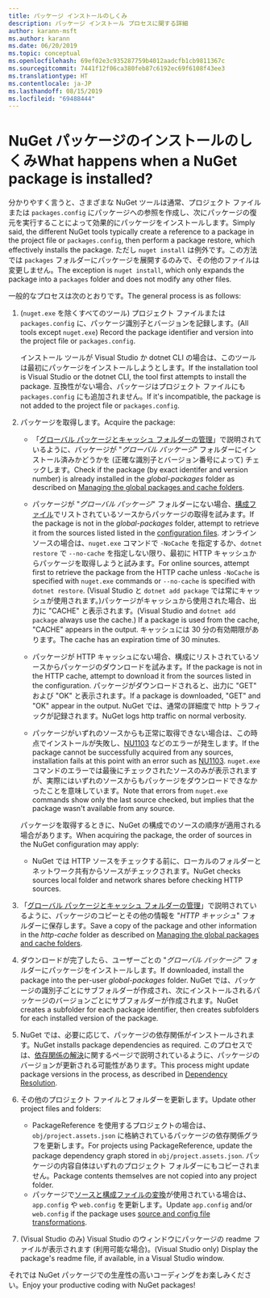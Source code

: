 ```yaml
---
title: パッケージ インストールのしくみ
description: パッケージ インストール プロセスに関する詳細
author: karann-msft
ms.author: karann
ms.date: 06/20/2019
ms.topic: conceptual
ms.openlocfilehash: 69ef02e3c935287759b4012aadcfb1cb9811367c
ms.sourcegitcommit: 7441f12f06ca380feb87c6192ec69f6108f43ee3
ms.translationtype: HT
ms.contentlocale: ja-JP
ms.lasthandoff: 08/15/2019
ms.locfileid: "69488444"
---
```

# <a name="what-happens-when-a-nuget-package-is-installed"></a><span data-ttu-id="4ba5f-103">NuGet パッケージのインストールのしくみ</span><span class="sxs-lookup"><span data-stu-id="4ba5f-103">What happens when a NuGet package is installed?</span></span>

<span data-ttu-id="4ba5f-104">分かりやすく言うと、さまざまな NuGet ツールは通常、プロジェクト ファイルまたは `packages.config` にパッケージへの参照を作成し、次にパッケージの復元を実行することによって効果的にパッケージをインストールします。</span><span class="sxs-lookup"><span data-stu-id="4ba5f-104">Simply said, the different NuGet tools typically create a reference to a package in the project file or `packages.config`, then perform a package restore, which effectively installs the package.</span></span> <span data-ttu-id="4ba5f-105">ただし `nuget install` は例外です。この方法では `packages` フォルダーにパッケージを展開するのみで、その他のファイルは変更しません。</span><span class="sxs-lookup"><span data-stu-id="4ba5f-105">The exception is `nuget install`, which only expands the package into a `packages` folder and does not modify any other files.</span></span>

<span data-ttu-id="4ba5f-106">一般的なプロセスは次のとおりです。</span><span class="sxs-lookup"><span data-stu-id="4ba5f-106">The general process is as follows:</span></span>

1. <span data-ttu-id="4ba5f-107">(`nuget.exe` を除くすべてのツール) プロジェクト ファイルまたは `packages.config` に、パッケージ識別子とバージョンを記録します。</span><span class="sxs-lookup"><span data-stu-id="4ba5f-107">(All tools except `nuget.exe`) Record the package identifier and version into the project file or `packages.config`.</span></span>

   <span data-ttu-id="4ba5f-108">インストール ツールが Visual Studio か dotnet CLI の場合は、このツールは最初にパッケージをインストールしようとします。</span><span class="sxs-lookup"><span data-stu-id="4ba5f-108">If the installation tool is Visual Studio or the dotnet CLI, the tool first attempts to install the package.</span></span> <span data-ttu-id="4ba5f-109">互換性がない場合、パッケージはプロジェクト ファイルにも `packages.config` にも追加されません。</span><span class="sxs-lookup"><span data-stu-id="4ba5f-109">If it's incompatible, the package is not added to the project file or `packages.config`.</span></span>

2. <span data-ttu-id="4ba5f-110">パッケージを取得します。</span><span class="sxs-lookup"><span data-stu-id="4ba5f-110">Acquire the package:</span></span>
   - <span data-ttu-id="4ba5f-111">「[グローバル パッケージとキャッシュ フォルダーの管理](../consume-packages/managing-the-global-packages-and-cache-folders.md)」で説明されているように、パッケージが "*グローバル パッケージ*" フォルダーにインストール済みかどうかを (正確な識別子とバージョン番号によって) チェックします。</span><span class="sxs-lookup"><span data-stu-id="4ba5f-111">Check if the package (by exact identifer and version number) is already installed in the *global-packages* folder as described on [Managing the global packages and cache folders](../consume-packages/managing-the-global-packages-and-cache-folders.md).</span></span>

   - <span data-ttu-id="4ba5f-112">パッケージが "*グローバル パッケージ*" フォルダーにない場合、[構成ファイル](../consume-packages/Configuring-NuGet-Behavior.md)でリストされているソースからパッケージの取得を試みます。</span><span class="sxs-lookup"><span data-stu-id="4ba5f-112">If the package is not in the *global-packages* folder, attempt to retrieve it from the sources listed listed in the [configuration files](../consume-packages/Configuring-NuGet-Behavior.md).</span></span> <span data-ttu-id="4ba5f-113">オンライン ソースの場合は、`nuget.exe` コマンドで `-NoCache` を指定するか、`dotnet restore` で `--no-cache` を指定しない限り、最初に HTTP キャッシュからパッケージを取得しようと試みます。</span><span class="sxs-lookup"><span data-stu-id="4ba5f-113">For online sources, attempt first to retrieve the package from the HTTP cache unless `-NoCache` is specified with `nuget.exe` commands or `--no-cache` is specified with `dotnet restore`.</span></span> <span data-ttu-id="4ba5f-114">(Visual Studio と `dotnet add package` では常にキャッシュが使用されます。)パッケージがキャッシュから使用された場合、出力に "CACHE" と表示されます。</span><span class="sxs-lookup"><span data-stu-id="4ba5f-114">(Visual Studio and `dotnet add package` always use the cache.) If a package is used from the cache, "CACHE" appears in the output.</span></span> <span data-ttu-id="4ba5f-115">キャッシュには 30 分の有効期限があります。</span><span class="sxs-lookup"><span data-stu-id="4ba5f-115">The cache has an expiration time of 30 minutes.</span></span>

   - <span data-ttu-id="4ba5f-116">パッケージが HTTP キャッシュにない場合、構成にリストされているソースからパッケージのダウンロードを試みます。</span><span class="sxs-lookup"><span data-stu-id="4ba5f-116">If the package is not in the HTTP cache, attempt to download it from the sources listed in the configuration.</span></span> <span data-ttu-id="4ba5f-117">パッケージがダウンロードされると、出力に "GET" および "OK" と表示されます。</span><span class="sxs-lookup"><span data-stu-id="4ba5f-117">If a package is downloaded, "GET" and "OK" appear in the output.</span></span> <span data-ttu-id="4ba5f-118">NuGet では、通常の詳細度で http トラフィックが記録されます。</span><span class="sxs-lookup"><span data-stu-id="4ba5f-118">NuGet logs http traffic on normal verbosity.</span></span>

   - <span data-ttu-id="4ba5f-119">パッケージがいずれのソースからも正常に取得できない場合は、この時点でインストールが失敗し、[NU1103](../reference/errors-and-warnings/NU1103.md) などのエラーが発生します。</span><span class="sxs-lookup"><span data-stu-id="4ba5f-119">If the package cannot be successfully acquired from any sources, installation fails at this point with an error such as [NU1103](../reference/errors-and-warnings/NU1103.md).</span></span> <span data-ttu-id="4ba5f-120">`nuget.exe` コマンドのエラーでは最後にチェックされたソースのみが表示されますが、実際にはいずれのソースからもパッケージをダウンロードできなかったことを意味しています。</span><span class="sxs-lookup"><span data-stu-id="4ba5f-120">Note that errors from `nuget.exe` commands show only the last source checked, but implies that the package wasn't available from any source.</span></span>

   <span data-ttu-id="4ba5f-121">パッケージを取得するときに、NuGet の構成でのソースの順序が適用される場合があります。</span><span class="sxs-lookup"><span data-stu-id="4ba5f-121">When acquiring the package, the order of sources in the NuGet configuration may apply:</span></span>

   - <span data-ttu-id="4ba5f-122">NuGet では HTTP ソースをチェックする前に、ローカルのフォルダーとネットワーク共有からソースがチェックされます。</span><span class="sxs-lookup"><span data-stu-id="4ba5f-122">NuGet checks sources local folder and network shares before checking HTTP sources.</span></span>

3. <span data-ttu-id="4ba5f-123">「[グローバル パッケージとキャッシュ フォルダーの管理](../consume-packages/managing-the-global-packages-and-cache-folders.md)」で説明されているように、パッケージのコピーとその他の情報を "*HTTP キャッシュ*" フォルダーに保存します。</span><span class="sxs-lookup"><span data-stu-id="4ba5f-123">Save a copy of the package and other information in the *http-cache* folder as described on [Managing the global packages and cache folders](../consume-packages/managing-the-global-packages-and-cache-folders.md).</span></span>

4. <span data-ttu-id="4ba5f-124">ダウンロードが完了したら、ユーザーごとの "*グローバル パッケージ*" フォルダーにパッケージをインストールします。</span><span class="sxs-lookup"><span data-stu-id="4ba5f-124">If downloaded, install the package into the per-user *global-packages* folder.</span></span> <span data-ttu-id="4ba5f-125">NuGet では、パッケージの識別子ごとにサブフォルダーが作成され、次にインストールされるパッケージのバージョンごとにサブフォルダーが作成されます。</span><span class="sxs-lookup"><span data-stu-id="4ba5f-125">NuGet creates a subfolder for each package identifier, then creates subfolders for each installed version of the package.</span></span>

5. <span data-ttu-id="4ba5f-126">NuGet では、必要に応じて、パッケージの依存関係がインストールされます。</span><span class="sxs-lookup"><span data-stu-id="4ba5f-126">NuGet installs package dependencies as required.</span></span> <span data-ttu-id="4ba5f-127">このプロセスでは、[依存関係の解決](../concepts/dependency-resolution.md)に関するページで説明されているように、パッケージのバージョンが更新される可能性があります。</span><span class="sxs-lookup"><span data-stu-id="4ba5f-127">This process might update package versions in the process, as described in [Dependency Resolution](../concepts/dependency-resolution.md).</span></span>

6. <span data-ttu-id="4ba5f-128">その他のプロジェクト ファイルとフォルダーを更新します。</span><span class="sxs-lookup"><span data-stu-id="4ba5f-128">Update other project files and folders:</span></span>

    - <span data-ttu-id="4ba5f-129">PackageReference を使用するプロジェクトの場合は、`obj/project.assets.json` に格納されているパッケージの依存関係グラフを更新します。</span><span class="sxs-lookup"><span data-stu-id="4ba5f-129">For projects using PackageReference, update the package dependency graph stored in `obj/project.assets.json`.</span></span> <span data-ttu-id="4ba5f-130">パッケージの内容自体はいずれのプロジェクト フォルダーにもコピーされません。</span><span class="sxs-lookup"><span data-stu-id="4ba5f-130">Package contents themselves are not copied into any project folder.</span></span>
    - <span data-ttu-id="4ba5f-131">パッケージで[ソースと構成ファイルの変換](../create-packages/source-and-config-file-transformations.md)が使用されている場合は、`app.config` や `web.config` を更新します。</span><span class="sxs-lookup"><span data-stu-id="4ba5f-131">Update `app.config` and/or `web.config` if the package uses [source and config file transformations](../create-packages/source-and-config-file-transformations.md).</span></span>

7. <span data-ttu-id="4ba5f-132">(Visual Studio のみ) Visual Studio のウィンドウにパッケージの readme ファイルが表示されます (利用可能な場合)。</span><span class="sxs-lookup"><span data-stu-id="4ba5f-132">(Visual Studio only) Display the package's readme file, if available, in a Visual Studio window.</span></span>

<span data-ttu-id="4ba5f-133">それでは NuGet パッケージでの生産性の高いコーディングをお楽しみください。</span><span class="sxs-lookup"><span data-stu-id="4ba5f-133">Enjoy your productive coding with NuGet packages!</span></span>
